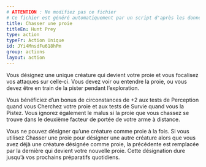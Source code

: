 ```yaml
---
# ATTENTION : Ne modifiez pas ce fichier
# Ce fichier est généré automatiquement par un script d'après les données du module Foundry VTT officiel et de sa traduction
title: Chasser une proie
titleEn: Hunt Prey
type: action
typeFr: Action Unique
id: JYi4MnsdFu618hPm
group: actions
layout: action
---
```

<p>Vous désignez une unique créature qui devient votre proie et vous focalisez vos attaques sur celle‑ci. Vous devez voir ou entendre la proie, ou vous devez être en train de la pister pendant l’exploration.</p><p>Vous bénéficiez d’un bonus de circonstances de +2 aux tests de Perception quand vous Cherchez votre proie et aux tests de Survie quand vous la Pistez. Vous ignorez également le malus si la proie que vous chassez se trouve dans le deuxième facteur de portée de votre arme à distance.</p><p>Vous ne pouvez désigner qu’une créature comme proie à la fois. Si vous utilisez Chasser une proie pour désigner une autre créature alors que vous avez déjà une créature désignée comme proie, la précédente est remplacée par la dernière qui devient votre nouvelle proie. Cette désignation dure jusqu’à vos prochains préparatifs quotidiens.</p>
